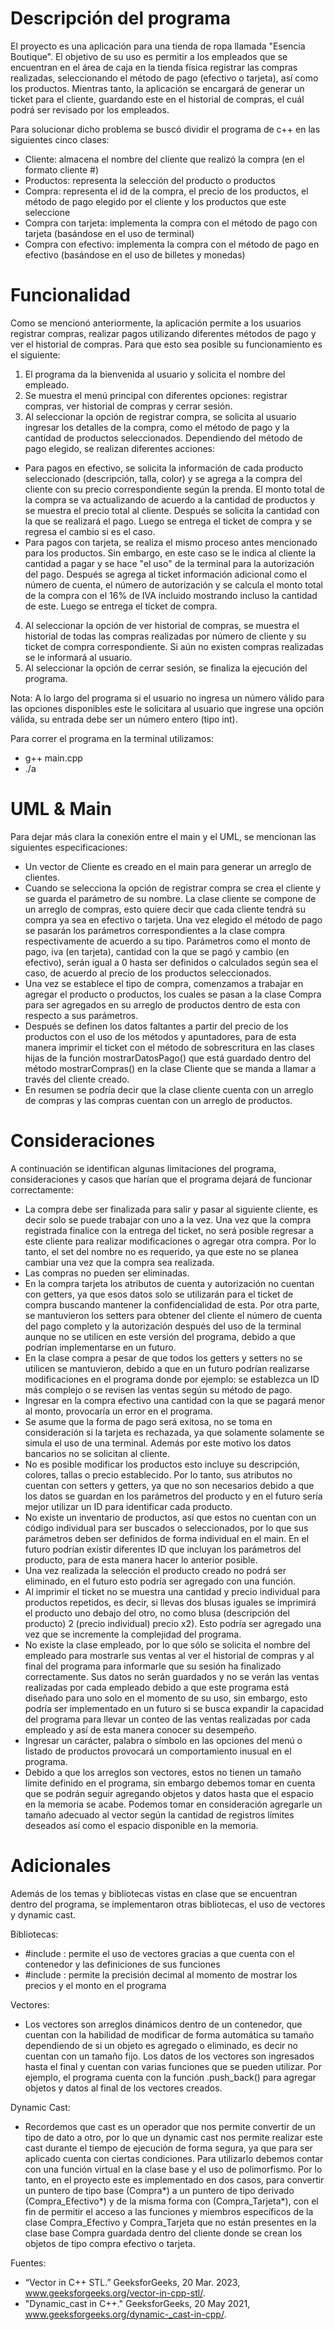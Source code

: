 # Descripción del programa
El proyecto es una aplicación para una tienda de ropa llamada "Esencia Boutique". El objetivo de su uso es permitir a los empleados que se encuentran en el área de caja en la tienda física registrar las compras realizadas, seleccionando el método de pago (efectivo o tarjeta), así como los productos. Mientras tanto, la aplicación se encargará de generar un ticket para el cliente, guardando este en el historial de compras, el cuál podrá ser revisado por los empleados. 

Para solucionar dicho problema se buscó dividir el programa de c++ en las siguientes cinco clases:
- Cliente: almacena el nombre del cliente que realizó la compra (en el formato cliente #)
- Productos: representa la selección del producto o productos  
- Compra: representa el id de la compra, el precio de los productos, el método de pago elegido por el cliente y los productos que este seleccione
- Compra con tarjeta: implementa la compra con el método de pago con tarjeta (basándose en el uso de terminal)
- Compra con efectivo: implementa la compra con el método de pago en efectivo (basándose en el uso de billetes y monedas)

# Funcionalidad
Como se mencionó anteriormente, la aplicación permite a los usuarios registrar compras, realizar pagos utilizando diferentes métodos de pago y ver el historial de compras. Para que esto sea posible su funcionamiento es el siguiente:

1. El programa da la bienvenida al usuario y solicita el nombre del empleado. 
2. Se muestra el menú principal con diferentes opciones: registrar compras, ver historial de compras y cerrar sesión.
3. Al seleccionar la opción de registrar compra, se solicita al usuario ingresar los detalles de la compra, como el método de pago y la cantidad de productos seleccionados. Dependiendo del método de pago elegido, se realizan diferentes acciones:
- Para pagos en efectivo, se solicita la información de cada producto seleccionado (descripción, talla, color) y se agrega a la compra del cliente con su precio correspondiente según la prenda. El monto total de la compra se va actualizando de acuerdo a la cantidad de productos y se muestra el precio total al cliente. Después se solicita la cantidad con la que se realizará el pago. Luego se entrega el ticket de compra y se regresa el cambio si es el caso.
- Para pagos con tarjeta, se realiza el mismo proceso antes mencionado para los productos. Sin embargo, en este caso se le indica al cliente la cantidad a pagar y se hace "el uso" de la terminal para la autorización del pago. Después se agrega al ticket información adicional como el número de cuenta, el número de autorización y se calcula el monto total de la compra con el 16% de IVA incluido mostrando incluso la cantidad de este. Luego se entrega el ticket de compra.
4. Al seleccionar la opción de ver historial de compras, se muestra el historial de todas las compras realizadas por número de cliente y su ticket de compra correspondiente. Si aún no existen compras realizadas se le informará al usuario. 
5. Al seleccionar la opción de cerrar sesión, se finaliza la ejecución del programa.

Nota: A lo largo del programa si el usuario no ingresa un número válido para las opciones disponibles este le solicitara al usuario que ingrese una opción válida, su entrada debe ser un número entero (tipo int). 

Para correr el programa en la terminal utilizamos:
- g++ main.cpp
- ./a

# UML & Main
Para dejar más clara la conexión entre el main y el UML, se mencionan las siguientes especificaciones: 
- Un vector de Cliente es creado en el main para generar un arreglo de clientes. 
- Cuando se selecciona la opción de registrar compra se crea el cliente y se guarda el parámetro de su nombre. La clase cliente se compone de un arreglo de compras, esto quiere decir que cada cliente tendrá su compra ya sea en efectivo o tarjeta. Una vez elegido el método de pago se pasarán los parámetros correspondientes a la clase compra respectivamente de acuerdo a su tipo. Parámetros como el monto de pago, iva (en tarjeta), cantidad con la que se pagó y cambio (en efectivo), serán igual a 0 hasta ser definidos o calculados según sea el caso, de acuerdo al precio de los productos seleccionados. 
- Una vez se establece el tipo de compra, comenzamos a trabajar en agregar el producto o productos, los cuales se pasan a la clase Compra para ser agregados en su arreglo de productos dentro de esta con respecto a sus parámetros.
- Después se definen los datos faltantes a partir del precio de los productos con el uso de los métodos y apuntadores, para de esta manera imprimir el ticket con el método de sobrescritura en las clases hijas de la función mostrarDatosPago() que está guardado dentro del método mostrarCompras() en la clase Cliente que se manda a llamar a través del cliente creado.
- En resumen se podría decir que la clase cliente cuenta con un arreglo de compras y las compras cuentan con un arreglo de productos. 

# Consideraciones
A continuación se identifican algunas limitaciones del programa, consideraciones y casos que harían que el programa dejará de funcionar correctamente: 
- La compra debe ser finalizada para salir y pasar al siguiente cliente, es decir solo se puede trabajar con uno a la vez. Una vez que la compra registrada finalice con la entrega del ticket, no será posible regresar a este cliente para realizar modificaciones o agregar otra compra. Por lo tanto, el set del nombre no es requerido, ya que este no se planea cambiar una vez que la compra sea realizada. 
- Las compras no pueden ser eliminadas. 
- En la compra tarjeta los atributos de cuenta y autorización no cuentan con getters, ya que esos datos solo se utilizarán para el ticket de compra buscando mantener la confidencialidad de esta. Por otra parte, se mantuvieron los setters para obtener del cliente el número de cuenta del pago completo y la autorización después del uso de la terminal aunque no se utilicen en este versión del programa, debido a que podrían implementarse en un futuro. 
- En la clase compra a pesar de que todos los getters y setters no se utilicen se mantuvieron, debido a que en un futuro podrían realizarse modificaciones en el programa donde por ejemplo: se establezca un ID más complejo o se revisen las ventas según su método de pago. 
- Ingresar en la compra efectivo una cantidad con la que se pagará menor al monto, provocaría un error en el programa. 
- Se asume que la forma de pago será exitosa, no se toma en consideración si la tarjeta es rechazada, ya que solamente solamente se simula el uso de una terminal. Además por este motivo los datos bancarios no se solicitan al cliente. 
- No es posible modificar los productos esto incluye su descripción, colores, tallas o precio establecido. Por lo tanto, sus atributos no cuentan con setters y getters, ya que no son necesarios debido a que los datos se guardan en los parámetros del producto y en el futuro sería mejor utilizar un ID para identificar cada producto.
- No existe un inventario de productos, así que estos no cuentan con un código individual para ser buscados o seleccionados, por lo que sus parámetros deben ser definidos de forma individual en el main. En el futuro podrían existir diferentes ID que incluyan los parámetros del producto, para de esta manera hacer lo anterior posible. 
- Una vez realizada la selección el producto creado no podrá ser eliminado, en el futuro esto podría ser agregado con una función. 
- Al imprimir el ticket no se muestra una cantidad y precio individual para productos repetidos, es decir, si llevas dos blusas iguales se imprimirá el producto uno debajo del otro, no como blusa (descripción del producto) 2 (precio individual) precio x2). Esto podría ser agregado una vez que se incremente la complejidad del programa.  
- No existe la clase empleado, por lo que sólo se solicita el nombre del empleado para mostrarle sus ventas al ver el historial de compras y al final del programa para informarle que su sesión ha finalizado correctamente. Sus datos no serán guardados y no se verán las ventas realizadas por cada empleado debido a que este programa está diseñado para uno solo en el momento de su uso, sin embargo, esto podría ser implementado en un futuro si se busca expandir la capacidad del programa para llevar un conteo de las ventas realizadas por cada empleado y así de esta manera conocer su desempeño.
- Ingresar un carácter, palabra o símbolo en las opciones del menú o listado de productos provocará un comportamiento inusual en el programa.
- Debido a que los arreglos son vectores, estos no tienen un tamaño límite definido en el programa, sin embargo debemos tomar en cuenta que se podrán seguir agregando objetos y datos hasta que el espacio en la memoria se acabe. Podemos tomar en consideración agregarle un tamaño adecuado al vector según la cantidad de registros límites deseados así como el espacio disponible en la memoria. 

# Adicionales 
Además de los temas y bibliotecas vistas en clase que se encuentran dentro del programa, se implementaron otras bibliotecas, el uso de vectores y dynamic cast. 

Bibliotecas:
- #include <vector>: permite el uso de vectores gracias a que cuenta con el contenedor y las definiciones de sus funciones 
- #include <iomanip>: permite la precisión decimal al momento de mostrar los precios y el monto en el programa
  
Vectores:
- Los vectores son arreglos dinámicos dentro de un contenedor, que cuentan con la habilidad de modificar de forma automática su tamaño dependiendo de si un objeto es agregado o eliminado, es decir no cuentan con un tamaño fijo. Los datos de los vectores son ingresados hasta el final y cuentan con varias funciones que se pueden utilizar. Por ejemplo, el programa cuenta con la función .push_back() para agregar objetos y datos al final de los vectores creados.
  
Dynamic Cast: 
- Recordemos que cast es un operador que nos permite convertir de un tipo de dato a otro, por lo que un dynamic cast nos permite realizar este cast durante el tiempo de ejecución de forma segura, ya que para ser aplicado cuenta con ciertas condiciones. Para utilizarlo debemos contar con una función virtual en la clase base y el uso de polimorfismo. Por lo tanto, en el proyecto este es implementado en dos casos, para convertir un puntero de tipo base (Compra*) a un puntero de tipo derivado (Compra_Efectivo*) y de la misma forma con (Compra_Tarjeta*), con el fin de permitir el acceso a las funciones y miembros específicos de la clase Compra_Efectivo y Compra_Tarjeta que no están presentes en la clase base Compra guardada dentro del cliente donde se crean los objetos de tipo compra efectivo o tarjeta. 


Fuentes: 
- “Vector in C++ STL.” GeeksforGeeks, 20 Mar. 2023, www.geeksforgeeks.org/vector-in-cpp-stl/. 
- "Dynamic_cast in C++." GeeksforGeeks, 20 May 2021, www.geeksforgeeks.org/dynamic-_cast-in-cpp/.
